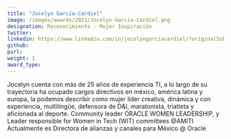 ```yaml
---
title: "Jocelyn García-Cardiel"
image: /images/awards/2021/Jocelyn-Garcia-Cardiel.png
designation: Reconocimiento - Mujer Inspiración
twitter: 
linkedin: https://www.linkedin.com/in/jocelyngarciacardiel/?originalSubdomain=mx
github:
purl:
weight: 1
award_type:
---
```


Jocelyn cuenta con más de 25 años de experiencia TI, a lo largo de su trayectoria ha ocupado cargos  directivos en méxico, américa latina y europa, la podemos describir como mujer líder creativa, dinámica y con experiencia, multilingüe, defensora de D&I, maratonista, triatleta y aficionada al deporte. Community leader ORACLE WOMEN LEADERSHIP, y Leader responsible for Women in Tech (WIT) committees @AMITI 
Actualmente es Directora de alianzas y canales para México @ Oracle
